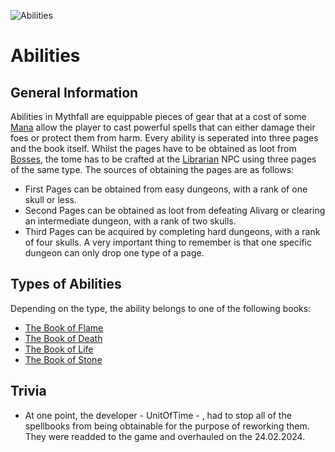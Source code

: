 ![Abilities](../../images/items/abilities.png)
# Abilities

## General Information
Abilities in Mythfall are equippable pieces of gear that at a cost of some [Mana]() allow the player to cast powerful spells that can either damage their foes or protect them from harm.
Every ability is seperated into three pages and the book itself. Whilst the pages have to be obtained as loot from [Bosses](), the tome has to be crafted at the [Librarian]() NPC using three pages of the same type.
The sources of obtaining the pages are as follows:
- First Pages can be obtained from easy dungeons, with a rank of one skull or less.
- Second Pages can be obtained as loot from defeating Alivarg or clearing an intermediate dungeon, with a rank of two skulls.
- Third Pages can be acquired by completing hard dungeons, with a rank of four skulls.
A very important thing to remember is that one specific dungeon can only drop one type of a page.

## Types of Abilities
Depending on the type, the ability belongs to one of the following books:
- [The Book of Flame](./bookOFlame.md)
- [The Book of Death](./bookODeath.md)
- [The Book of Life](./bookOLife.md)
- [The Book of Stone](./bookOStone.md)

## Trivia
- At one point, the developer - UnitOfTime - , had to stop all of the spellbooks from being obtainable for the purpose of reworking them. They were readded to the game and overhauled on the 24.02.2024.
